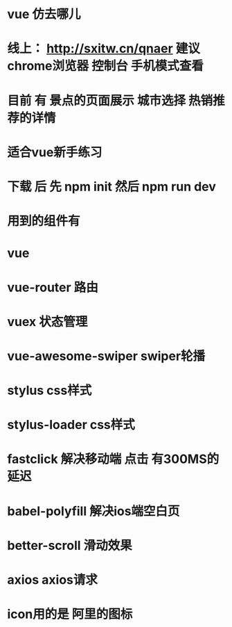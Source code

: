 # vue 仿去哪儿

#  线上： http://sxitw.cn/qnaer    建议 chrome浏览器  控制台  手机模式查看


# 目前  有 景点的页面展示   城市选择   热销推荐的详情

# 适合vue新手练习

# 下载 后    先 npm init   然后 npm run dev


# 用到的组件有 
# vue 
# vue-router  路由
# vuex  状态管理
# vue-awesome-swiper   swiper轮播
# stylus   css样式
# stylus-loader  css样式
# fastclick   解决移动端 点击 有300MS的延迟 
# babel-polyfill   解决ios端空白页
# better-scroll   滑动效果
# axios  axios请求
# icon用的是  阿里的图标


